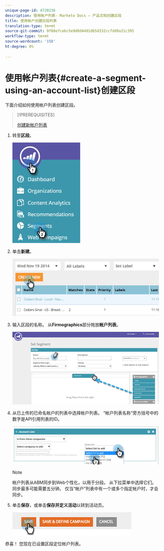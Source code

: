 ```yaml
---
unique-page-id: 4720236
description: 使用帐户列表- Marketo Docs — 产品文档创建区段
title: 使用帐户创建区段列表
translation-type: tm+mt
source-git-commit: 9f88e7cebc5e9d0d4491d65d332ccfdd9a31c395
workflow-type: tm+mt
source-wordcount: '158'
ht-degree: 0%

---
```



# 使用帐户列表{#create-a-segment-using-an-account-list}创建区段

下面介绍如何使用帐户列表创建区段。

>[!PREREQUISITES]
>
>[创建新帐户列表](/help/marketo/product-docs/target-account-management/target/account-lists.md)

1. 转至&#x200B;**区段**。

   ![](assets/new-dropdown-segments-hand-no-account-list.jpg)

1. 单击&#x200B;**新建**。

   ![](assets/image2014-11-19-19-3a33-3a47.png)

1. 输入区段的名称。 从&#x200B;**Firmographics**&#x200B;部分拖放&#x200B;**帐户列表**。

   ![](assets/set-segment-hands.jpg)

1. 从已上传的已命名帐户的列表中选择帐户列表。 “帐户列表名称”旁方括号中的数字是API引用列表的ID。

   ![](assets/select-list-for-segment-hands.jpg)

   >[!NOTE]
   >
   >帐户列表从ABM同步到Web个性化，以用于分段。 从下拉菜单中选择它们。 同步最多可能需要五分钟。 仅当“帐户”列表中有一个或多个指定帐户时，才会同步。

1. 单击&#x200B;**保存**，或单击&#x200B;**保存并定义活动**&#x200B;以转到活动页。

   ![](assets/image2014-11-19-19-3a48-3a20.png)

恭喜！ 您现在已设置区段定位帐户列表。
